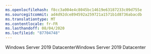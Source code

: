```yaml
---
ms.openlocfilehash: f8cc3a004e4c8045bc14619e63187233c09d755e
ms.sourcegitcommit: ad4d92dce894592a259721a1571b1d8736abacdb
ms.translationtype: MT
ms.contentlocale: fr-FR
ms.lasthandoff: 08/04/2020
ms.locfileid: "87704748"
---
```

<span data-ttu-id="3457a-101">Windows Server 2019 Datacenter</span><span class="sxs-lookup"><span data-stu-id="3457a-101">Windows Server 2019 Datacenter</span></span>

